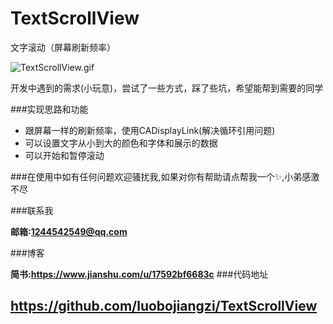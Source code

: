 # TextScrollView
文字滚动（屏幕刷新频率）

![TextScrollView.gif](https://upload-images.jianshu.io/upload_images/1741974-18a6d7f3a73e5ce7.gif?imageMogr2/auto-orient/strip)

开发中遇到的需求(小玩意)，尝试了一些方式，踩了些坑，希望能帮到需要的同学

###实现思路和功能
* 跟屏幕一样的刷新频率，使用CADisplayLink(解决循环引用问题)
* 可以设置文字从小到大的颜色和字体和展示的数据
* 可以开始和暂停滚动

###在使用中如有任何问题欢迎骚扰我,如果对你有帮助请点帮我一个✨,小弟感激不尽

###联系我

**邮箱:1244542549@qq.com**

###博客

**简书:https://www.jianshu.com/u/17592bf6683c**
###代码地址

**https://github.com/luobojiangzi/TextScrollView**
---
